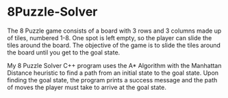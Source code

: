 # 8Puzzle-Solver

The 8 Puzzle game consists of a board with 3 rows and 3 columns made up of tiles, numbered 1-8. One spot is left empty, so the player can slide the tiles around the board. The objective of the game is to slide the tiles around the board until you get to the goal state. 

My 8 Puzzle Solver C++ program uses the A* Algorithm with the Manhattan Distance heuristic to find a path from an initial state to the goal state. Upon finding the goal state, the program prints a success message and the path of moves the player must take to arrive at the goal state.
